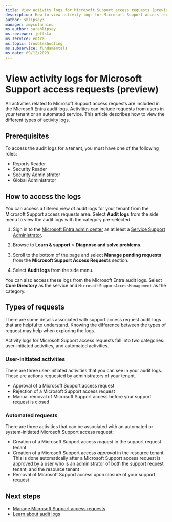 ```yaml
---
title: View activity logs for Microsoft Support access requests (preview)
description: How to view activity logs for Microsoft Support access requests.
author: shlipsey3
manager: amycolannino
ms.author: sarahlipsey
ms.reviewer: jeffsta
ms.service: entra
ms.topic: troubleshooting
ms.subservice: fundamentals
ms.date: 09/12/2023
---
```

# View activity logs for Microsoft Support access requests (preview)

All activities related to Microsoft Support access requests are included in the Microsoft Entra audit logs. Activities can include requests from users in your tenant or an automated service. This article describes how to view the different types of activity logs.

## Prerequisites

To access the audit logs for a tenant, you must have one of the following roles: 

- Reports Reader
- Security Reader
- Security Administrator
- Global Administrator

## How to access the logs

You can access a filtered view of audit logs for your tenant from the Microsoft Support access requests area. Select **Audit logs** from the side menu to view the audit logs with the category pre-selected.

1. Sign in to the [Microsoft Entra admin center](https://entra.microsoft.com) as at least a [Service Support Administrator](~/identity/role-based-access-control/permissions-reference.md#service-support-administrator).

1. Browse to **Learn & support** > **Diagnose and solve problems**.

1. Scroll to the bottom of the page and select **Manage pending requests** from the **Microsoft Support Access Requests** section.

1. Select **Audit logs** from the side menu.

You can also access these logs from the Microsoft Entra audit logs. Select **Core Directory** as the service and `MicrosoftSupportAccessManagement` as the category.

## Types of requests

There are some details associated with support access request audit logs that are helpful to understand. Knowing the difference between the types of request may help when exploring the logs.

Activity logs for Microsoft Support access requests fall into two categories: user-initiated activities, and automated activities.

### User-initiated activities

There are three user-initiated activities that you can see in your audit logs. These are actions requested by administrators of your tenant.

- Approval of a Microsoft Support access request
- Rejection of a Microsoft Support access request
- Manual removal of Microsoft Support access before your support request is closed

### Automated requests

There are three activities that can be associated with an automated or system-initiated Microsoft Support access request:

- Creation of a Microsoft Support access *request* in the support request tenant
- Creation of a Microsoft Support access *approval* in the resource tenant. This is done automatically after a Microsoft Support access request is approved by a user who is an administrator of both the support request tenant, and the resource tenant
- Removal of Microsoft Support access upon closure of your support request

## Next steps

- [Manage Microsoft Support access requests](how-to-manage-support-access-requests.md)
- [Learn about audit logs](~/identity/monitoring-health/concept-audit-logs.md)
